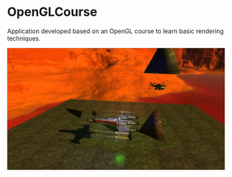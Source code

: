 # OpenGLCourse
Application developed based on an OpenGL course to learn basic rendering techniques.

![Showcase](display.jpg?raw=true)
